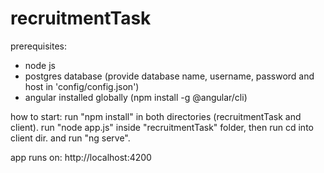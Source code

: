 # recruitmentTask

prerequisites: 
- node js
- postgres database (provide database name, username, password and host in 'config/config.json')
- angular installed globally (npm install -g @angular/cli)


how to start:
run "npm install" in both directories (recruitmentTask and client).
run "node app.js" inside "recruitmentTask" folder, then run cd into client dir.
and run "ng serve".

app runs on: 
http://localhost:4200

